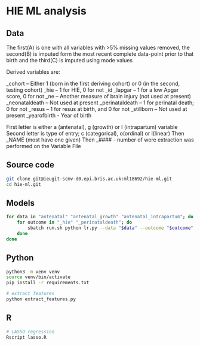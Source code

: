 # HIE ML analysis

## Data

The first(A) is one with all variables with >5% missing values removed, the second(B) is imputed form the most recent complete data-point prior to that birth and the third(C) is imputed using mode values

Derived variables are:

_cohort – Either 1 (born in the first deriving cohort) or 0 (in the second, testing cohort)
_hie – 1 for HIE, 0 for not
_id
_lapgar – 1 for a low Apgar score, 0 for not
_ne – Another measure of brain injury (not used at present)
_neonataldeath – Not used at present
_perinataldeath – 1 for perinatal death; 0 for not
_resus – 1 for resus at birth, and 0 for not
_stillborn – Not used at present
_yearofbirth -  Year of birth

First letter is either a (antenatal), g (growth) or I (intrapartum) variable
Second letter is type of entry; c (categorical), o(ordinal) or l(linear)
Then _NAME (most have one given)
Then _#### - number of were extraction was performed on the Variable File

## Source code

```sh
git clone git@ieugit-scmv-d0.epi.bris.ac.uk:ml18692/hie-ml.git
cd hie-ml.git
```

## Models

```sh
for data in "antenatal" "antenatal_growth" "antenatal_intrapartum"; do
    for outcome in "_hie" "_perinataldeath"; do
        sbatch run.sh python lr.py --data "$data" --outcome "$outcome"
    done
done
```

## Python

```sh
python3 -m venv venv
source venv/bin/activate
pip install -r requirements.txt

# extract features
python extract_features.py
```

## R

```sh
# LASSO regression
Rscript lasso.R
```
